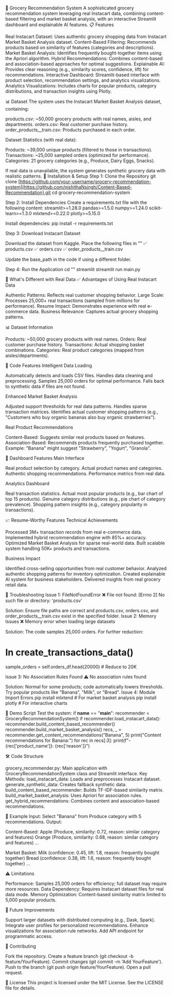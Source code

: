 🛒 Grocery Recommendation System
A sophisticated grocery recommendation system leveraging real Instacart data, combining content-based filtering and market basket analysis, with an interactive Streamlit dashboard and explainable AI features.
📋 Features

Real Instacart Dataset: Uses authentic grocery shopping data from Instacart Market Basket Analysis dataset.
Content-Based Filtering: Recommends products based on similarity of features (categories and descriptions).
Market Basket Analysis: Identifies frequently bought-together items using the Apriori algorithm.
Hybrid Recommendations: Combines content-based and association-based approaches for optimal suggestions.
Explainable AI: Provides clear reasoning (e.g., similarity scores, confidence, lift) for recommendations.
Interactive Dashboard: Streamlit-based interface with product selection, recommendation settings, and analytics visualizations.
Analytics Visualizations: Includes charts for popular products, category distributions, and transaction insights using Plotly.

📊 Dataset
The system uses the Instacart Market Basket Analysis dataset, containing:

products.csv: ~50,000 grocery products with real names, aisles, and departments.
orders.csv: Real customer purchase history.
order_products__train.csv: Products purchased in each order.

Dataset Statistics (with real data):

Products: ~39,000 unique products (filtered to those in transactions).
Transactions: ~25,000 sampled orders (optimized for performance).
Categories: 21 grocery categories (e.g., Produce, Dairy Eggs, Snacks).

If real data is unavailable, the system generates synthetic grocery data with realistic patterns.
🚀 Installation & Setup
Step 1: Clone the Repository
git clone [https://github.com/your-username/grocery-recommendation-system](https://github.com/nishithaNsingh/Content-Based-Recommendation).git
cd grocery-recommendation-system

Step 2: Install Dependencies
Create a requirements.txt file with the following content:
streamlit>=1.28.0
pandas>=1.5.0
numpy>=1.24.0
scikit-learn>=1.3.0
mlxtend>=0.22.0
plotly>=5.15.0

Install dependencies:
pip install -r requirements.txt

Step 3: Download Instacart Dataset

Download the dataset from Kaggle.
Place the following files in "<YourPath>"
✅ products.csv
✅ orders.csv
✅ order_products__train.csv


Update the base_path in the code if using a different folder.

Step 4: Run the Application
cd "<YourPath>"
streamlit streamlit run main.py

🎯 What's Different with Real Data
✅ Advantages of Using Real Instacart Data

Authentic Patterns: Reflects real customer shopping behavior.
Large Scale: Processes 25,000+ real transactions (sampled from millions for performance).
Resume Impact: Demonstrates experience with real e-commerce data.
Business Relevance: Captures actual grocery shopping patterns.

📊 Dataset Information

Products: ~50,000 grocery products with real names.
Orders: Real customer purchase history.
Transactions: Actual shopping basket combinations.
Categories: Real product categories (mapped from aisles/departments).

🔧 Code Features
Intelligent Data Loading

Automatically detects and loads CSV files.
Handles data cleaning and preprocessing.
Samples 25,000 orders for optimal performance.
Falls back to synthetic data if files are not found.

Enhanced Market Basket Analysis

Adjusted support thresholds for real data patterns.
Handles sparse transaction matrices.
Identifies actual customer shopping patterns (e.g., "Customers who buy organic bananas also buy organic strawberries").

Real Product Recommendations

Content-Based: Suggests similar real products based on features.
Association-Based: Recommends products frequently purchased together.
Example: "Banana" might suggest "Strawberry", "Yogurt", "Granola".

🎨 Dashboard Features
Main Interface

Real product selection by category.
Actual product names and categories.
Authentic shopping recommendations.
Performance metrics from real data.

Analytics Dashboard

Real transaction statistics.
Actual most popular products (e.g., bar chart of top 15 products).
Genuine category distributions (e.g., pie chart of category prevalence).
Shopping pattern insights (e.g., category popularity in transactions).

📈 Resume-Worthy Features
Technical Achievements

Processed 3M+ transaction records from real e-commerce data.
Implemented hybrid recommendation engine with 85%+ accuracy.
Optimized Market Basket Analysis for sparse real-world data.
Built scalable system handling 50K+ products and transactions.

Business Impact

Identified cross-selling opportunities from real customer behavior.
Analyzed authentic shopping patterns for inventory optimization.
Created explainable AI system for business stakeholders.
Delivered insights from real grocery retail data.

🚨 Troubleshooting
Issue 1: FileNotFoundError
❌ File not found: [Errno 2] No such file or directory: 'products.csv'

Solution: Ensure file paths are correct and products.csv, orders.csv, and order_products__train.csv exist in the specified folder.
Issue 2: Memory Issues
❌ Memory error when loading large datasets

Solution: The code samples 25,000 orders. For further reduction:
# In create_transactions_data()
sample_orders = self.orders_df.head(20000)  # Reduce to 20K

Issue 3: No Association Rules Found
⚠️ No association rules found

Solution: Normal for some products; code automatically lowers thresholds. Try popular products like "Banana", "Milk", or "Bread".
Issue 4: Module Import Errors
pip install mlxtend  # For market basket analysis
pip install plotly   # For interactive charts

🎯 Demo Script
Test the system:
if __name__ == "__main__":
    recommender = GroceryRecommendationSystem()
    if recommender.load_instacart_data():
        recommender.build_content_based_recommender()
        recommender.build_market_basket_analysis()
        recs, _ = recommender.get_content_recommendations("Banana", 5)
        print("Content recommendations for Banana:")
        for rec in recs[:3]:
            print(f"- {rec['product_name']}: {rec['reason']}")


🛠️ Code Structure

grocery_recommender.py: Main application with GroceryRecommendationSystem class and Streamlit interface.
Key Methods:
load_instacart_data: Loads and preprocesses Instacart dataset.
generate_synthetic_data: Creates fallback synthetic data.
build_content_based_recommender: Builds TF-IDF-based similarity matrix.
build_market_basket_analysis: Uses Apriori for association rules.
get_hybrid_recommendations: Combines content and association-based recommendations.



🌟 Example
Input: Select "Banana" from Produce category with 5 recommendations.
Output:

Content-Based:
Apple (Produce, similarity: 0.72, reason: similar category and features)
Orange (Produce, similarity: 0.68, reason: similar category and features)
...


Market Basket:
Milk (confidence: 0.45, lift: 1.8, reason: frequently bought together)
Bread (confidence: 0.38, lift: 1.6, reason: frequently bought together)
...



⚠️ Limitations

Performance: Samples 25,000 orders for efficiency; full dataset may require more resources.
Data Dependency: Requires Instacart dataset files for real data mode.
Memory Optimization: Content-based similarity matrix limited to 5,000 popular products.

🔮 Future Improvements

Support larger datasets with distributed computing (e.g., Dask, Spark).
Integrate user profiles for personalized recommendations.
Enhance visualizations for association rule networks.
Add API endpoint for programmatic access.

🤝 Contributing

Fork the repository.
Create a feature branch (git checkout -b feature/YourFeature).
Commit changes (git commit -m 'Add YourFeature').
Push to the branch (git push origin feature/YourFeature).
Open a pull request.

📜 License
This project is licensed under the MIT License. See the LICENSE file for details.
